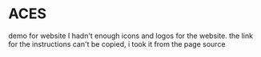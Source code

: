 # ACES
demo for website
I hadn't enough icons and logos for the website.
the link for the instructions can't be copied, i took it from the page source
